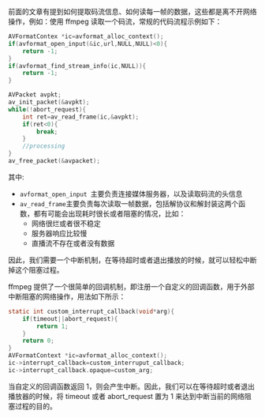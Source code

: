 前面的文章有提到如何提取码流信息、如何读每一帧的数据，这些都是离不开网络操作，例如：使用 ffmpeg 读取一个码流，常规的代码流程示例如下：

```c
AVFormatContex *ic=avformat_alloc_context();
if(avformat_open_input(&ic,url,NULL,NULL)<0){
	return -1;
}
if(avformat_find_stream_info(ic,NULL)){
	return -1;
}

AVPacket avpkt;
av_init_packet(&avpkt);
while(!abort_request){
	int ret=av_read_frame(ic,&avpkt);
	if(ret<0){
		break;
	}
	//processing
}
av_free_packet(&avpacket);
```
其中:
* `avformat_open_input `主要负责连接媒体服务器，以及读取码流的头信息
* `av_read_frame`主要负责每次读取一帧数据，包括解协议和解封装这两个函数，都有可能会出现耗时很长或者阻塞的情况，比如：
	* 网络很烂或者很不稳定
	* 服务器响应比较慢
	* 直播流不存在或者没有数据
	
因此，我们需要一个中断机制，在等待超时或者退出播放的时候，就可以轻松中断掉这个阻塞过程。

ffmpeg 提供了一个很简单的回调机制，即注册一个自定义的回调函数，用于外部中断阻塞的网络操作，用法如下所示： 
```c
static int custom_interrupt_callback(void*arg){
	if(timeout||abort_request){
		return 1;
	}
	return 0;
}
AVFormatContext *ic=avformat_alloc_context();
ic->interrupt_callback=custom_interruput_callback;
ic->interrupt_callback.opaque=custom_arg;
```
当自定义的回调函数返回 1，则会产生中断。因此，我们可以在等待超时或者退出播放器的时候，将 timeout 或者 abort_request 置为 1 来达到中断当前的网络阻塞过程的目的。

